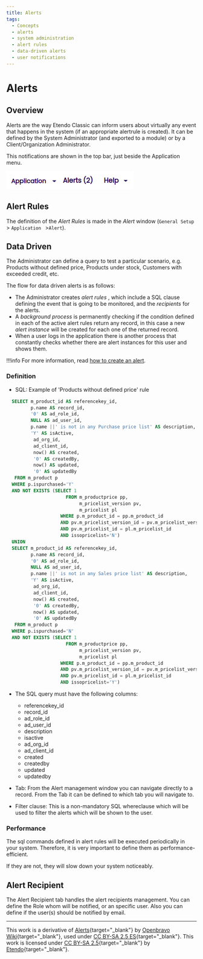 ```yaml
---
title: Alerts
tags:
  - Concepts
  - alerts
  - system administration
  - alert rules
  - data-driven alerts
  - user notifications
---
```


# Alerts


##  Overview

Alerts are the way Etendo Classic can inform users about virtually any event
that happens in the system (if an appropriate alertrule is created). It can be
defined by the System Administrator (and exported to a module) or by a Client/Organization Administrator.

This notifications are shown in the top bar, just beside the Application menu.

![]( ../../../assets/developer-guide/etendo-classic/concepts/Alerts-0.png)


##  Alert Rules

The definition of the _Alert Rules_ is made in the _Alert_ window (`General Setup` > `Application ` >`Alert`).

##  Data Driven

The Administrator can define a query to test a particular scenario, e.g. Products without defined price, Products under stock, Customers with exceeded credit, etc.

The flow for data driven alerts is as follows:

  * The Administrator creates *alert rules* , which include a SQL clause defining the event that is going to be monitored, and the *recipients* for the alerts. 
  * A *background process* is permanently checking if the condition defined in each of the active alert rules return any record, in this case a new *alert instance* will be created for each one of the returned record. 
  * When a user logs in the application there is another process that constantly checks whether there are alert instances for this user and shows them. 

!!!info
    For more information, read [how to create an alert](../../../developer-guide/etendo-classic/how-to-guides/How_to_create_an_Alert.md).

###  Definition

  * SQL: Example of 'Products without defined price' rule 

    
    
  ```sql
    SELECT m_product_id AS referencekey_id,
           p.name AS record_id,
           '0' AS ad_role_id,
           NULL AS ad_user_id,
           p.name ||' is not in any Purchase price list' AS description,
           'Y' AS isActive,
            ad_org_id, 
            ad_client_id, 
            now() AS created,  
            '0' AS createdBy,  
            now() AS updated,
            '0' AS updatedBy
     FROM m_product p
    WHERE p.ispurchased='Y'
    AND NOT EXISTS (SELECT 1 
                        FROM m_productprice pp,
                             m_pricelist_version pv,
                             m_pricelist pl
                      WHERE p.m_product_id = pp.m_product_id
                      AND pv.m_pricelist_version_id = pv.m_pricelist_version_id
                      AND pv.m_pricelist_id = pl.m_pricelist_id
                      AND issopricelist='N')
    UNION                  
    SELECT m_product_id AS referencekey_id,
           p.name AS record_id,
           '0' AS ad_role_id,
           NULL AS ad_user_id,
           p.name ||' is not in any Sales price list' AS description,
           'Y' AS isActive,
            ad_org_id, 
            ad_client_id, 
            now() AS created,  
            '0' AS createdBy,  
            now() AS updated,
            '0' AS updatedBy
     FROM m_product p
    WHERE p.ispurchased='N'
    AND NOT EXISTS (SELECT 1 
                        FROM m_productprice pp,
                             m_pricelist_version pv,
                             m_pricelist pl
                      WHERE p.m_product_id = pp.m_product_id
                      AND pv.m_pricelist_version_id = pv.m_pricelist_version_id
                      AND pv.m_pricelist_id = pl.m_pricelist_id
                      AND issopricelist='Y')
  ```

  * The SQL query must have the following columns: 
    * referencekey_id 
    * record_id 
    * ad_role_id 
    * ad_user_id 
    * description 
    * isactive 
    * ad_org_id 
    * ad_client_id 
    * created 
    * createdby 
    * updated 
    * updatedby 

  * Tab: From the Alert management window you can navigate directly to a record. From the Tab it can be defined to which tab you will navigate to. 

  * Filter clause: This is a non-mandatory SQL whereclause which will be used to filter the alerts which will be shown to the user. 

###  Performance

The sql commands defined in alert rules will be executed periodically in
your system. Therefore, it is very important to define them as performance-efficient.

If they are not, they will slow down your system noticeably.


##  Alert Recipient

The Alert Recipient tab handles the alert recipients management. You can
define the Role whom will be notified, or an specific user. Also you can
define if the user(s) should be notified by email.

---

This work is a derivative of [Alerts](https://wiki.openbravo.com/wiki/Alerts){target="\_blank"} by [Openbravo Wiki](http://wiki.openbravo.com/wiki/Welcome_to_Openbravo){target="\_blank"}, used under [CC BY-SA 2.5 ES](https://creativecommons.org/licenses/by-sa/2.5/es/){target="\_blank"}. This work is licensed under [CC BY-SA 2.5](https://creativecommons.org/licenses/by-sa/2.5/){target="\_blank"} by [Etendo](https://etendo.software){target="\_blank"}. 
